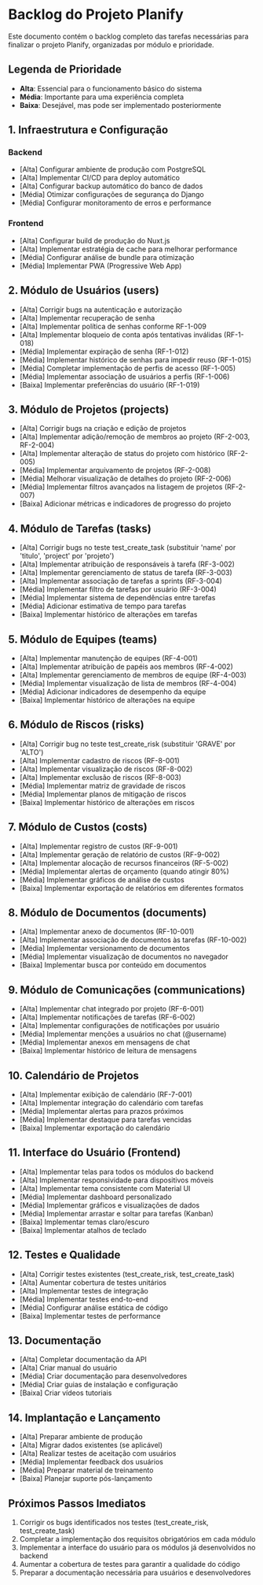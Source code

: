 # Backlog do Projeto Planify

Este documento contém o backlog completo das tarefas necessárias para finalizar o projeto Planify, organizadas por módulo e prioridade.

## Legenda de Prioridade
- **Alta**: Essencial para o funcionamento básico do sistema
- **Média**: Importante para uma experiência completa
- **Baixa**: Desejável, mas pode ser implementado posteriormente

## 1. Infraestrutura e Configuração

### Backend
- [Alta] Configurar ambiente de produção com PostgreSQL
- [Alta] Implementar CI/CD para deploy automático
- [Alta] Configurar backup automático do banco de dados
- [Média] Otimizar configurações de segurança do Django
- [Média] Configurar monitoramento de erros e performance

### Frontend
- [Alta] Configurar build de produção do Nuxt.js
- [Alta] Implementar estratégia de cache para melhorar performance
- [Média] Configurar análise de bundle para otimização
- [Média] Implementar PWA (Progressive Web App)

## 2. Módulo de Usuários (users)

- [Alta] Corrigir bugs na autenticação e autorização
- [Alta] Implementar recuperação de senha
- [Alta] Implementar política de senhas conforme RF-1-009
- [Alta] Implementar bloqueio de conta após tentativas inválidas (RF-1-018)
- [Média] Implementar expiração de senha (RF-1-012)
- [Média] Implementar histórico de senhas para impedir reuso (RF-1-015)
- [Média] Completar implementação de perfis de acesso (RF-1-005)
- [Média] Implementar associação de usuários a perfis (RF-1-006)
- [Baixa] Implementar preferências do usuário (RF-1-019)

## 3. Módulo de Projetos (projects)

- [Alta] Corrigir bugs na criação e edição de projetos
- [Alta] Implementar adição/remoção de membros ao projeto (RF-2-003, RF-2-004)
- [Alta] Implementar alteração de status do projeto com histórico (RF-2-005)
- [Média] Implementar arquivamento de projetos (RF-2-008)
- [Média] Melhorar visualização de detalhes do projeto (RF-2-006)
- [Média] Implementar filtros avançados na listagem de projetos (RF-2-007)
- [Baixa] Adicionar métricas e indicadores de progresso do projeto

## 4. Módulo de Tarefas (tasks)

- [Alta] Corrigir bugs no teste test_create_task (substituir 'name' por 'titulo', 'project' por 'projeto')
- [Alta] Implementar atribuição de responsáveis à tarefa (RF-3-002)
- [Alta] Implementar gerenciamento de status de tarefa (RF-3-003)
- [Alta] Implementar associação de tarefas a sprints (RF-3-004)
- [Média] Implementar filtro de tarefas por usuário (RF-3-004)
- [Média] Implementar sistema de dependências entre tarefas
- [Média] Adicionar estimativa de tempo para tarefas
- [Baixa] Implementar histórico de alterações em tarefas

## 5. Módulo de Equipes (teams)

- [Alta] Implementar manutenção de equipes (RF-4-001)
- [Alta] Implementar atribuição de papéis aos membros (RF-4-002)
- [Alta] Implementar gerenciamento de membros de equipe (RF-4-003)
- [Média] Implementar visualização de lista de membros (RF-4-004)
- [Média] Adicionar indicadores de desempenho da equipe
- [Baixa] Implementar histórico de alterações na equipe

## 6. Módulo de Riscos (risks)

- [Alta] Corrigir bug no teste test_create_risk (substituir 'GRAVE' por 'ALTO')
- [Alta] Implementar cadastro de riscos (RF-8-001)
- [Alta] Implementar visualização de riscos (RF-8-002)
- [Alta] Implementar exclusão de riscos (RF-8-003)
- [Média] Implementar matriz de gravidade de riscos
- [Média] Implementar planos de mitigação de riscos
- [Baixa] Implementar histórico de alterações em riscos

## 7. Módulo de Custos (costs)

- [Alta] Implementar registro de custos (RF-9-001)
- [Alta] Implementar geração de relatório de custos (RF-9-002)
- [Alta] Implementar alocação de recursos financeiros (RF-5-002)
- [Média] Implementar alertas de orçamento (quando atingir 80%)
- [Média] Implementar gráficos de análise de custos
- [Baixa] Implementar exportação de relatórios em diferentes formatos

## 8. Módulo de Documentos (documents)

- [Alta] Implementar anexo de documentos (RF-10-001)
- [Alta] Implementar associação de documentos às tarefas (RF-10-002)
- [Média] Implementar versionamento de documentos
- [Média] Implementar visualização de documentos no navegador
- [Baixa] Implementar busca por conteúdo em documentos

## 9. Módulo de Comunicações (communications)

- [Alta] Implementar chat integrado por projeto (RF-6-001)
- [Alta] Implementar notificações de tarefas (RF-6-002)
- [Alta] Implementar configurações de notificações por usuário
- [Média] Implementar menções a usuários no chat (@username)
- [Média] Implementar anexos em mensagens de chat
- [Baixa] Implementar histórico de leitura de mensagens

## 10. Calendário de Projetos

- [Alta] Implementar exibição de calendário (RF-7-001)
- [Alta] Implementar integração do calendário com tarefas
- [Média] Implementar alertas para prazos próximos
- [Média] Implementar destaque para tarefas vencidas
- [Baixa] Implementar exportação do calendário

## 11. Interface do Usuário (Frontend)

- [Alta] Implementar telas para todos os módulos do backend
- [Alta] Implementar responsividade para dispositivos móveis
- [Alta] Implementar tema consistente com Material UI
- [Média] Implementar dashboard personalizado
- [Média] Implementar gráficos e visualizações de dados
- [Média] Implementar arrastar e soltar para tarefas (Kanban)
- [Baixa] Implementar temas claro/escuro
- [Baixa] Implementar atalhos de teclado

## 12. Testes e Qualidade

- [Alta] Corrigir testes existentes (test_create_risk, test_create_task)
- [Alta] Aumentar cobertura de testes unitários
- [Alta] Implementar testes de integração
- [Média] Implementar testes end-to-end
- [Média] Configurar análise estática de código
- [Baixa] Implementar testes de performance

## 13. Documentação

- [Alta] Completar documentação da API
- [Alta] Criar manual do usuário
- [Média] Criar documentação para desenvolvedores
- [Média] Criar guias de instalação e configuração
- [Baixa] Criar vídeos tutoriais

## 14. Implantação e Lançamento

- [Alta] Preparar ambiente de produção
- [Alta] Migrar dados existentes (se aplicável)
- [Alta] Realizar testes de aceitação com usuários
- [Média] Implementar feedback dos usuários
- [Média] Preparar material de treinamento
- [Baixa] Planejar suporte pós-lançamento

## Próximos Passos Imediatos

1. Corrigir os bugs identificados nos testes (test_create_risk, test_create_task)
2. Completar a implementação dos requisitos obrigatórios em cada módulo
3. Implementar a interface do usuário para os módulos já desenvolvidos no backend
4. Aumentar a cobertura de testes para garantir a qualidade do código
5. Preparar a documentação necessária para usuários e desenvolvedores

